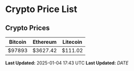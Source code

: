 # Crypto Price List

## Crypto Prices
| Bitcoin | Ethereum | Litecoin |
| ------- | -------- | -------- |
| $97893 | $3627.42 | $111.02 |
**Last Updated:** 2025-01-04 17:43 UTC
**Last Updated:** $DATE$
